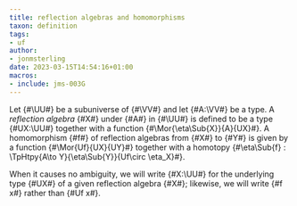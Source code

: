 ```yaml
---
title: reflection algebras and homomorphisms
taxon: definition
tags:
- uf
author:
- jonmsterling
date: 2023-03-15T14:54:16+01:00
macros:
- include: jms-003G
---
```


Let {#\UU#} be a subuniverse of {#\VV#} and let {#A:\VV#} be a type. A *reflection algebra* {#X#} under {#A#} in {#\UU#} is defined to be a type {#UX:\UU#} together with a function {#\Mor{\eta\Sub{X}}{A}{UX}#}. A homomorphism {#f#} of reflection algebras from {#X#} to {#Y#} is given by a function {#\Mor{Uf}{UX}{UY}#} together with a homotopy {#\eta\Sub{f} : \TpHtpy{A\to Y}{\eta\Sub{Y}}{Uf\circ \eta_X}#}.

When it causes no ambiguity, we will write {#X:\UU#} for the underlying type {#UX#} of a given reflection algebra {#X#}; likewise, we will write {#f x#} rather than {#Uf x#}.
